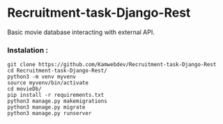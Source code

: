 # Recruitment-task-Django-Rest
Basic movie database interacting with external API. 


### Instalation :
```
git clone https://github.com/Kamwebdev/Recruitment-task-Django-Rest
cd Recruitment-task-Django-Rest/
python3 -m venv myvenv
source myvenv/bin/activate
cd movieDb/
pip install -r requirements.txt
python3 manage.py makemigrations
python3 manage.py migrate
python3 manage.py runserver
```
